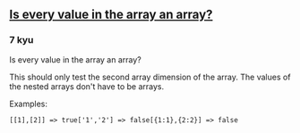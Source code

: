 <h2><a href=https://www.codewars.com/kata/582c81d982a0a65424000201/train/javascript target="_blank">Is every value in the array an array?</a></h2><h3>7 kyu</h3><p>Is every value in the array an array?</p><p>This should only test the second array dimension of the array. The values of the nested arrays don't have to be arrays. </p><p>Examples:</p><pre><code class="language-javascript">[[<span class="cm-number">1</span>],[<span class="cm-number">2</span>]] <span class="cm-operator">=&gt;</span> <span class="cm-atom">true</span>[<span class="cm-string">'1'</span>,<span class="cm-string">'2'</span>] <span class="cm-operator">=&gt;</span> <span class="cm-atom">false</span>[{<span class="cm-number cm-property">1</span>:<span class="cm-number">1</span>},{<span class="cm-number cm-property">2</span>:<span class="cm-number">2</span>}] <span class="cm-operator">=&gt;</span> <span class="cm-atom">false</span></code></pre><pre style="display: none;"><code class="language-python">[[<span class="cm-number">1</span>],[<span class="cm-number">2</span>]] <span class="cm-operator">=&gt;</span> <span class="cm-variable">true</span>[<span class="cm-string">'1'</span>,<span class="cm-string">'2'</span>] <span class="cm-operator">=&gt;</span> <span class="cm-variable">false</span>[{<span class="cm-number">1</span>:<span class="cm-number">1</span>},{<span class="cm-number">2</span>:<span class="cm-number">2</span>}] <span class="cm-operator">=&gt;</span> <span class="cm-variable">false</span></code></pre><pre style="display: none;"><code class="language-ruby">[[<span class="cm-number">1</span>],[<span class="cm-number">2</span>]] <span class="cm-operator">=&gt;</span> <span class="cm-keyword">true</span>[<span class="cm-string">'1'</span>,<span class="cm-string">'2'</span>] <span class="cm-operator">=&gt;</span> <span class="cm-keyword">false</span>[{<span class="cm-number">1</span><span class="cm-operator">=&gt;</span><span class="cm-number">1</span>},{<span class="cm-number">2</span><span class="cm-operator">=&gt;</span><span class="cm-number">2</span>}] <span class="cm-operator">=&gt;</span> <span class="cm-keyword">false</span></code></pre><pre style="display: none;"><code class="language-c">[[<span class="cm-number">1</span>],[<span class="cm-number">2</span>]] <span class="cm-operator">=&gt;</span> <span class="cm-atom">true</span>[<span class="cm-string">'1'</span>,<span class="cm-string">'2'</span>] <span class="cm-operator">=&gt;</span> <span class="cm-atom">false</span>[{<span class="cm-number">1</span>:<span class="cm-number">1</span>},{<span class="cm-number">2</span>:<span class="cm-number">2</span>}] <span class="cm-operator">=&gt;</span> <span class="cm-atom">false</span></code></pre><pre style="display: none;"><code class="language-php">[[<span class="cm-number">1</span>], [<span class="cm-number">2</span>]] <span class="cm-operator">=&gt;</span> <span class="cm-atom">true</span>[<span class="cm-string">"</span><span class="cm-string">1"</span>, <span class="cm-string">"</span><span class="cm-string">2"</span>] <span class="cm-operator">=&gt;</span> <span class="cm-atom">false</span>[  <span class="cm-keyword">new</span> <span class="cm-keyword">class</span> {    <span class="cm-keyword">public</span> <span class="cm-variable-2">$one</span> <span class="cm-operator">=</span> <span class="cm-number">1</span>;  },  <span class="cm-keyword">new</span> <span class="cm-keyword">class</span> {    <span class="cm-keyword">public</span> <span class="cm-variable-2">$two</span> <span class="cm-operator">=</span> <span class="cm-number">2</span>;  }] <span class="cm-operator">=&gt;</span> <span class="cm-atom">false</span></code></pre>